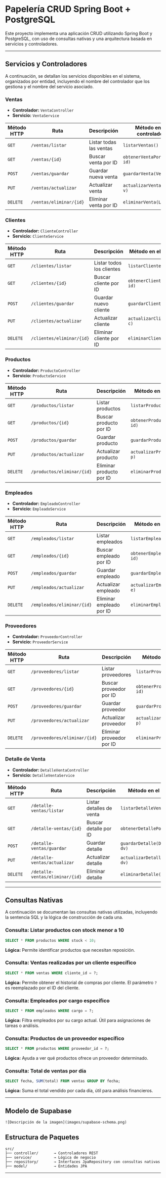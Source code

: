 # Papelería CRUD Spring Boot + PostgreSQL

Este proyecto implementa una aplicación CRUD utilizando Spring Boot y PostgreSQL, con uso de consultas nativas y una arquitectura basada en servicios y controladores.

---

## Servicios y Controladores

A continuación, se detallan los servicios disponibles en el sistema, organizados por entidad, incluyendo el nombre del controlador que los gestiona y el nombre del servicio asociado.

### Ventas

- **Controlador:** `VentaController`
- **Servicio:** `VentaService`

| Método HTTP | Ruta                    | Descripción             | Método en el controlador     |
| ----------- | ----------------------- | ----------------------- | ---------------------------- |
| `GET`       | `/ventas/listar`        | Listar todas las ventas | `listarVentas()`             |
| `GET`       | `/ventas/{id}`          | Buscar venta por ID     | `obtenerVentaPorId(Long id)` |
| `POST`      | `/ventas/guardar`       | Guardar nueva venta     | `guardarVenta(Venta v)`      |
| `PUT`       | `/ventas/actualizar`    | Actualizar venta        | `actualizarVenta(Venta v)`   |
| `DELETE`    | `/ventas/eliminar/{id}` | Eliminar venta por ID   | `eliminarVenta(Long id)`     |

### Clientes

- **Controlador:** `ClienteController`
- **Servicio:** `ClienteService`

| Método HTTP | Ruta                      | Descripción               | Método en el controlador       |
| ----------- | ------------------------- | ------------------------- | ------------------------------ |
| `GET`       | `/clientes/listar`        | Listar todos los clientes | `listarClientes()`             |
| `GET`       | `/clientes/{id}`          | Buscar cliente por ID     | `obtenerClientePorId(Long id)` |
| `POST`      | `/clientes/guardar`       | Guardar nuevo cliente     | `guardarCliente(Cliente c)`    |
| `PUT`       | `/clientes/actualizar`    | Actualizar cliente        | `actualizarCliente(Cliente c)` |
| `DELETE`    | `/clientes/eliminar/{id}` | Eliminar cliente por ID   | `eliminarCliente(Long id)`     |

### Productos

- **Controlador:** `ProductoController`
- **Servicio:** `ProductoService`

| Método HTTP | Ruta                       | Descripción              | Método en el controlador         |
| ----------- | -------------------------- | ------------------------ | -------------------------------- |
| `GET`       | `/productos/listar`        | Listar productos         | `listarProductos()`              |
| `GET`       | `/productos/{id}`          | Buscar producto por ID   | `obtenerProductoPorId(Long id)`  |
| `POST`      | `/productos/guardar`       | Guardar producto         | `guardarProducto(Producto p)`    |
| `PUT`       | `/productos/actualizar`    | Actualizar producto      | `actualizarProducto(Producto p)` |
| `DELETE`    | `/productos/eliminar/{id}` | Eliminar producto por ID | `eliminarProducto(Long id)`      |

### Empleados

- **Controlador:** `EmpleadoController`
- **Servicio:** `EmpleadoService`

| Método HTTP | Ruta                       | Descripción              | Método en el controlador         |
| ----------- | -------------------------- | ------------------------ | -------------------------------- |
| `GET`       | `/empleados/listar`        | Listar empleados         | `listarEmpleados()`              |
| `GET`       | `/empleados/{id}`          | Buscar empleado por ID   | `obtenerEmpleadoPorId(Long id)`  |
| `POST`      | `/empleados/guardar`       | Guardar empleado         | `guardarEmpleado(Empleado e)`    |
| `PUT`       | `/empleados/actualizar`    | Actualizar empleado      | `actualizarEmpleado(Empleado e)` |
| `DELETE`    | `/empleados/eliminar/{id}` | Eliminar empleado por ID | `eliminarEmpleado(Long id)`      |

### Proveedores

- **Controlador:** `ProveedorController`
- **Servicio:** `ProveedorService`

| Método HTTP | Ruta                         | Descripción               | Método en el controlador           |
| ----------- | ---------------------------- | ------------------------- | ---------------------------------- |
| `GET`       | `/proveedores/listar`        | Listar proveedores        | `listarProveedores()`              |
| `GET`       | `/proveedores/{id}`          | Buscar proveedor por ID   | `obtenerProveedorPorId(Long id)`   |
| `POST`      | `/proveedores/guardar`       | Guardar proveedor         | `guardarProveedor(Proveedor p)`    |
| `PUT`       | `/proveedores/actualizar`    | Actualizar proveedor      | `actualizarProveedor(Proveedor p)` |
| `DELETE`    | `/proveedores/eliminar/{id}` | Eliminar proveedor por ID | `eliminarProveedor(Long id)`       |

### Detalle de Venta

- **Controlador:** `DetalleVentaController`
- **Servicio:** `DetalleVentaService`

| Método HTTP | Ruta                            | Descripción              | Método en el controlador             |
| ----------- | ------------------------------- | ------------------------ | ------------------------------------ |
| `GET`       | `/detalle-ventas/listar`        | Listar detalles de venta | `listarDetalleVentas()`              |
| `GET`       | `/detalle-ventas/{id}`          | Buscar detalle por ID    | `obtenerDetallePorId(Long id)`       |
| `POST`      | `/detalle-ventas/guardar`       | Guardar detalle          | `guardarDetalle(DetalleVenta dv)`    |
| `PUT`       | `/detalle-ventas/actualizar`    | Actualizar detalle       | `actualizarDetalle(DetalleVenta dv)` |
| `DELETE`    | `/detalle-ventas/eliminar/{id}` | Eliminar detalle         | `eliminarDetalle(Long id)`           |

---

## Consultas Nativas

A continuación se documentan las consultas nativas utilizadas, incluyendo la sentencia SQL y la lógica de construcción de cada una.

### Consulta: Listar productos con stock menor a 10

```sql
SELECT * FROM productos WHERE stock < 10;
```

**Lógica:** Permite identificar productos que necesitan reposición.

### Consulta: Ventas realizadas por un cliente específico

```sql
SELECT * FROM ventas WHERE cliente_id = ?;
```

**Lógica:** Permite obtener el historial de compras por cliente. El parámetro `?` es reemplazado por el ID del cliente.

### Consulta: Empleados por cargo específico

```sql
SELECT * FROM empleados WHERE cargo = ?;
```

**Lógica:** Filtra empleados por su cargo actual. Útil para asignaciones de tareas o análisis.

### Consulta: Productos de un proveedor específico

```sql
SELECT * FROM productos WHERE proveedor_id = ?;
```

**Lógica:** Ayuda a ver qué productos ofrece un proveedor determinado.

### Consulta: Total de ventas por día

```sql
SELECT fecha, SUM(total) FROM ventas GROUP BY fecha;
```

**Lógica:** Suma el total vendido por cada día, útil para análisis financieros.

---

## Modelo de Supabase 
```
![Descripción de la imagen](images/supabase-schema.png)
```

## Estructura de Paquetes
```
src/
├── controller/       → Controladores REST
├── service/          → Lógica de negocio
├── repository/       → Interfaces JpaRepository con consultas nativas
├── model/            → Entidades JPA
```

---

